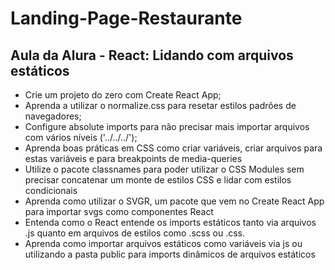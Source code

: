 <h1>Landing-Page-Restaurante</h1>
<h2>Aula da Alura - React: Lidando com arquivos estáticos</h2>

- Crie um projeto do zero com Create React App;
- Aprenda a utilizar o normalize.css para resetar estilos padrões de navegadores;
- Configure absolute imports para não precisar mais importar arquivos com vários níveis ('../../../');
- Aprenda boas práticas em CSS como criar variáveis, criar arquivos para estas variáveis e para breakpoints de media-queries
- Utilize o pacote classnames para poder utilizar o CSS Modules sem precisar concatenar um monte de estilos CSS e lidar com estilos condicionais
- Aprenda como utilizar o SVGR, um pacote que vem no Create React App para importar svgs como componentes React
- Entenda como o React entende os imports estáticos tanto via arquivos .js quanto em arquivos de estilos como .scss ou .css. 
- Aprenda como importar arquivos estáticos como variáveis via js ou utilizando a pasta public para imports dinâmicos de arquivos estáticos
